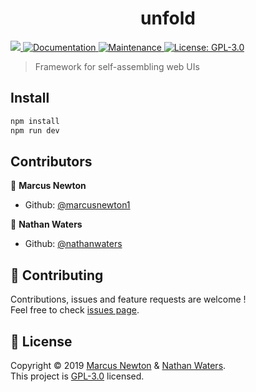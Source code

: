 <h1 align="center">unfold</h1>
<p>
  <a href="https://github.com/marcusnewton1/unfold/releases">
    <img src="https://img.shields.io/badge/version-0.0.1-blue.svg?cacheSeconds=2592000" target="_blank" />
  </a>
  <a href="https://github.com/marcusnewton1/unfold#readme">
    <img alt="Documentation" src="https://img.shields.io/badge/documentation-yes-brightgreen.svg" target="_blank" />
  </a>
  <a href="https://github.com/marcusnewton1/unfold/graphs/commit-activity">
    <img alt="Maintenance" src="https://img.shields.io/badge/Maintained%3F-yes-green.svg" target="_blank" />
  </a>
  <a href="https://github.com/marcusnewton1/unfold/blob/master/LICENSE">
    <img alt="License: GPL-3.0" src="https://img.shields.io/github/license/marcusnewton1/unfold.svg" target="_blank" />
  </a>
</p>

> Framework for self-assembling web UIs

## Install

```sh
npm install
npm run dev
```

## Contributors

👤 **Marcus Newton**

- Github: [@marcusnewton1](https://github.com/marcusnewton1)

👤 **Nathan Waters**

- Github: [@nathanwaters](https://github.com/nathanwaters)

## 🤝 Contributing

Contributions, issues and feature requests are welcome !<br />Feel free to check [issues page](https://github.com/marcusnewton1/unfold/issues).

## 📝 License

Copyright © 2019 [Marcus Newton](https://github.com/marcusnewton1) & [Nathan Waters](https://github.com/nathanwaters).<br />
This project is [GPL-3.0](https://github.com/marcusnewton1/unfold/blob/master/LICENSE) licensed.
